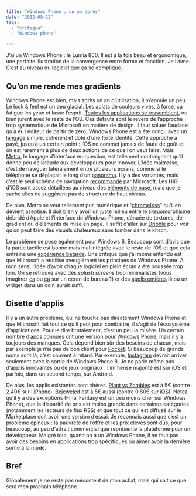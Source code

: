```yaml
---
title: "Windows Phone : un an après"
date: "2012-09-12"
tags:
  - "critique"
  - "Windows phone"

---
```


J’ai un Windows Phone : le Lumia 800. Il est à la fois beau et ergonomique, une parfaite illustration de la convergence entre forme et fonction. Je l’aime. C’est au niveau du logiciel que ça se complique.

## Qu’on me rende mes gradients

Windows Phone est bien, mais après un an d’utilisation, il m’ennuie un peu. Le look & feel est un peu glacial. Les aplats de couleurs vives, à force, ça fatigue les yeux et lasse l’esprit. [Toutes les applications se ressemblent,](http://web.archive.org/web/20121022080211/http://blog.philgetzen.com/post/17244201404/why-windows-phone-7-will-never-take-off) ou bien jurent avec le reste de l’OS. Ces défauts sont le revers de l’approche trop systématique de Microsoft en matière de design. Il faut saluer l’audace qu’a eu l’éditeur de partir de zéro, Windows Phone est a été conçu avec un [langage](http://en.wikipedia.org/wiki/Design_language) simple, cohérent et doté d’une forte identité. Cette approche a payé, jusqu’à un certain point : l’OS ne commet jamais de faute de goût et on est rarement à plus de deux actions de ce que l’on veut faire. Mais [Metro,](http://www.riagenic.com/archives/487) le langage d’interface en question, est tellement contraignant qu’il donne peu de latitude aux développeurs pour innover. L’idée maitresse, c’est de naviguer latéralement entre plusieurs écrans, comme si le téléphone se déplaçait le long d’un [panorama](http://i.msdn.microsoft.com/dynimg/IC505416.jpg). Il y a des variantes, mais c’est le seul schéma de navigation [recommandé](http://msdn.microsoft.com/en-us/library/hh202903%28v=vs.92%29.aspx) par Microsoft. Les HIG d’iOS sont assez détaillées au niveau des [éléments de base,](http://developer.apple.com/library/ios/#documentation/userexperience/conceptual/mobilehig/UIElementGuidelines/UIElementGuidelines.html) mais que je sache elles ne suggèrent pas de structure de haut niveau.

De plus, Metro se veut tellement pur, numérique et “[chromeless](http://www.useit.com/alertbox/ui-chrome.html)” qu’il en devient aseptisé. Il doit bien y avoir un juste milieu entre le [skeuomorphisme](http://web.archive.org/web/20150321045148/http://skeu.it/) débridé d’Apple et l’interface de Windows Phone, dénuée de textures, de gradient ou d’éléments de mise en page. Il suffit d’aller sur [Dribble](http://dribbble.com/tags/ui) pour voir qu’on peut faire des visuels chaleureux sans tomber dans le kitsch.

Le problème se pose également pour Windows 8. Beaucoup sont d’avis que la partie tactile est bonne mais mal intégrée avec le reste de l’OS et que cela entraine une [expérience batarde](http://arstechnica.com/information-technology/2012/04/windows-8-on-the-desktopan-awkward-hybrid/). Une critique que j’ai moins entendu est que Microsoft a réutilisé aveuglément les principes de Windows Phone. A mon sens, l’idée d’avoir chaque logiciel en plein écran a été poussée trop loin. On se retrouve avec des _splash screens_ trop minimalistes (vous imaginez [ça](http://cdn.windows8update.com/wp-content/uploads/2012/03/Messaging-2.jpg) ou [ça](http://4.bp.blogspot.com/-4BhTsXW-nU8/T7z_oZj-HGI/AAAAAAAAAx8/XHn--YP2JmI/s1600/Mail+app+splash+screen.png) sur un écran de bureau ?) et des [applis entières](http://7.mshcdn.com/wp-content/gallery/windows-8-consumer-preview-the-good-and-the-bad/finance.jpg) là où un widget dans un coin aurait suffi.

## Disette d’applis

Il y a un autre problème, qui ne touche pas directement Windows Phone et que Microsoft fait tout ce qu’il peut pour combattre, il s’agit de l’écosystème d’applications. Pour le dire brutalement, c’est un peu la misère. Un certain nombre d’apps connues ont une version pour Windows Phone, mais il y a toujours des manques. Cela dépend bien sûr des besoins de chacun, mais par exemple je n’ai pas de bon client pour [Pocket](http://getpocket.com). Si beaucoup de grands noms sont là, c’est souvent à retard. Par exemple, [Instagram](http://www.theverge.com/2012/9/10/3307889/instagram-windows-phone-app-nokia-video) devrait arriver seulement avec la sortie de Windows Phone 8. Je ne parle même pas d’applis innovantes ou de jeux originaux : l’immense majorité est sur iOS et parfois, dans un second temps, sur Android.

De plus, les applis existantes sont chères. [Plant vs Zombies](http://www.windowsphone.com/fr-fr/store/app/plants-vs-zombies/706f822a-a47e-e011-986b-78e7d1fa76f8) est à 5€ (contre 2.40€ sur [l’iPhone](http://itunes.apple.com/fr/app/id350642635?mt=8)). [Bejeweled](http://www.windowsphone.com/fr-fr/store/app/bejeweled-live/ea9a24ad-d2d1-df11-9eae-00237de2db9e) est à 5€ aussi (contre 0.80€ sur [iOS](http://itunes.apple.com/fr/app/bejeweled/id479536744?mt=8)). Notez qu’il y a des exceptions (Final Fantasy est un peu moins cher sur Windows Phone), que la disparité de prix est moins grande dans certaines catégories (notamment les lecteurs de flux RSS) et que tout ce qui est diffusé sur le Marketplace doit avoir une version d’essai. Je reconnais aussi que c’est un problème épineux : la pauvreté de l’offre et les prix élevés sont dûs, pour beaucoup, au peu d’attrait commercial que représente la plateforme pour un développeur. Malgré tout, quand on a un Windows Phone, il ne faut pas avoir des besoins en applications trop spécifiques ou aimer avoir la dernière sortie à la mode.

## Bref

Globalement je ne reste pas mécontent de mon achat, mais qui sait ce que sera mon prochain téléphone.
